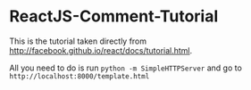 ReactJS-Comment-Tutorial
========================

This is the tutorial taken directly from http://facebook.github.io/react/docs/tutorial.html. 

All you need to do is run ```python -m SimpleHTTPServer``` and go to ```http://localhost:8000/template.html```
